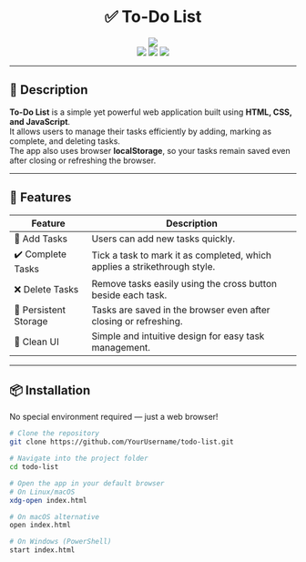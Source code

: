 <h1 align="center">✅ To-Do List</h1>

<p align="center">
  <img src="https://img.shields.io/badge/Version-1.0-blue?style=for-the-badge">
  <br>
  <img src="https://img.shields.io/badge/Author-YourName-green?style=flat-square">
  <img src="https://img.shields.io/badge/Open%20Source-Yes-cyan?style=flat-square">
  <img src="https://img.shields.io/badge/Written%20In-HTML%2FCSS%2FJS-blue?style=flat-square">
</p>

---

## 🧠 Description

**To-Do List** is a simple yet powerful web application built using **HTML, CSS, and JavaScript**.  
It allows users to manage their tasks efficiently by adding, marking as complete, and deleting tasks.  
The app also uses browser **localStorage**, so your tasks remain saved even after closing or refreshing the browser.  

---

## 🚀 Features

| Feature | Description |
|--------|-------------|
| 📝 Add Tasks | Users can add new tasks quickly. |
| ✔️ Complete Tasks | Tick a task to mark it as completed, which applies a strikethrough style. |
| ❌ Delete Tasks | Remove tasks easily using the cross button beside each task. |
| 💾 Persistent Storage | Tasks are saved in the browser even after closing or refreshing. |
| 🎨 Clean UI | Simple and intuitive design for easy task management. |

---

## 📦 Installation

No special environment required — just a web browser!  

```bash
# Clone the repository
git clone https://github.com/YourUsername/todo-list.git

# Navigate into the project folder
cd todo-list

# Open the app in your default browser
# On Linux/macOS
xdg-open index.html

# On macOS alternative
open index.html

# On Windows (PowerShell)
start index.html
